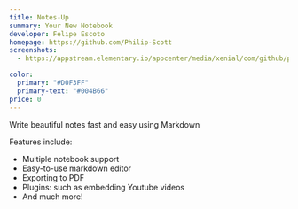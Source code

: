 ```yaml
---
title: Notes-Up
summary: Your New Notebook
developer: Felipe Escoto
homepage: https://github.com/Philip-Scott
screenshots:
  - https://appstream.elementary.io/appcenter/media/xenial/com/github/philip-scott.notes-up.desktop/23E3918C7FB15EF32CB8B648674680A4/screenshots/image-1_orig.png

color:
  primary: "#D0F3FF"
  primary-text: "#004B66"
price: 0
---
```


<p>Write beautiful notes fast and easy using Markdown</p>
<p>Features include:</p>
<ul>
  <li>Multiple notebook support</li>
  <li>Easy-to-use markdown editor</li>
  <li>Exporting to PDF</li>
  <li>Plugins: such as embedding Youtube videos</li>
  <li>And much more!</li>
</ul>